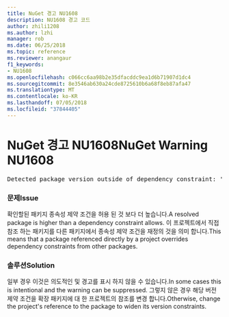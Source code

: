 ```yaml
---
title: NuGet 경고 NU1608
description: NU1608 경고 코드
author: zhili1208
ms.author: lzhi
manager: rob
ms.date: 06/25/2018
ms.topic: reference
ms.reviewer: anangaur
f1_keywords:
- NU1608
ms.openlocfilehash: c066cc6aa98b2e35dfacddc9ea1d6b71907d1dc4
ms.sourcegitcommit: 8e3546ab630a24cde8725610b6a68f8eb87afa47
ms.translationtype: MT
ms.contentlocale: ko-KR
ms.lasthandoff: 07/05/2018
ms.locfileid: "37844405"
---
```

# <a name="nuget-warning-nu1608"></a><span data-ttu-id="b26c5-103">NuGet 경고 NU1608</span><span class="sxs-lookup"><span data-stu-id="b26c5-103">NuGet Warning NU1608</span></span>

<pre>Detected package version outside of dependency constraint: 'PackageA' 1.0.0 requires 'PackageB' (= 1.0.0) but version 'PackageB' 2.0.0 was resolved.</pre>

### <a name="issue"></a><span data-ttu-id="b26c5-104">문제</span><span class="sxs-lookup"><span data-stu-id="b26c5-104">Issue</span></span>
<span data-ttu-id="b26c5-105">확인할된 패키지 종속성 제약 조건을 허용 된 것 보다 더 높습니다.</span><span class="sxs-lookup"><span data-stu-id="b26c5-105">A resolved package is higher than a dependency constraint allows.</span></span> <span data-ttu-id="b26c5-106">이 프로젝트에서 직접 참조 하는 패키지를 다른 패키지에서 종속성 제약 조건을 재정의 것을 의미 합니다.</span><span class="sxs-lookup"><span data-stu-id="b26c5-106">This means that a package referenced directly by a project overrides dependency constraints from other packages.</span></span>

### <a name="solution"></a><span data-ttu-id="b26c5-107">솔루션</span><span class="sxs-lookup"><span data-stu-id="b26c5-107">Solution</span></span>
<span data-ttu-id="b26c5-108">일부 경우 이것은 의도적인 및 경고를 표시 하지 않을 수 있습니다.</span><span class="sxs-lookup"><span data-stu-id="b26c5-108">In some cases this is intentional and the warning can be suppressed.</span></span> <span data-ttu-id="b26c5-109">그렇지 않은 경우 해당 버전 제약 조건을 확장 패키지에 대 한 프로젝트의 참조를 변경 합니다.</span><span class="sxs-lookup"><span data-stu-id="b26c5-109">Otherwise, change the project's reference to the package to widen its version constraints.</span></span>